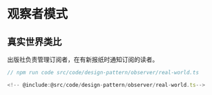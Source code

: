 # 观察者模式

## 真实世界类比

出版社负责管理订阅者，在有新报纸时通知订阅的读者。

```ts
// npm run code src/code/design-pattern/observer/real-world.ts

<!-- @include:@src/code/design-pattern/observer/real-world.ts-->
```